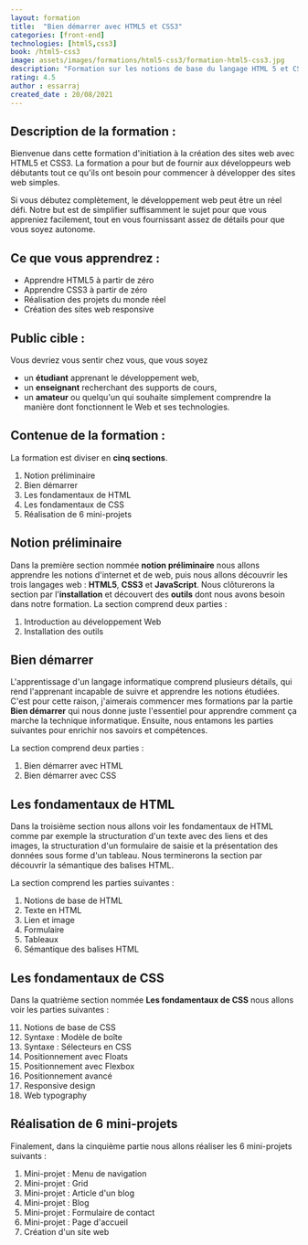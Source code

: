 ```yaml
---
layout: formation
title:  "Bien démarrer avec HTML5 et CSS3"
categories: [front-end]
technologies: [html5,css3]
book: /html5-css3
image: assets/images/formations/html5-css3/formation-html5-css3.jpg
description: "Formation sur les notions de base du langage HTML 5 et CSS 3 pour la création des sites web."
rating: 4.5
author : essarraj
created_date : 20/08/2021
---
```


<div class="fancy-title title-border">
	<h2>Description de la formation :</h2>
</div>
Bienvenue dans cette formation d'initiation à la création des sites web avec HTML5 et CSS3. La formation a pour but de fournir aux développeurs web débutants tout ce qu'ils ont besoin pour commencer à développer des sites web simples.

Si vous débutez complètement, le développement web peut être un réel défi. Notre but est de simplifier suffisamment le sujet pour que vous appreniez facilement, tout en vous fournissant assez de détails pour que vous soyez autonome. 


<div class="fancy-title title-border">
	<h2>Ce que vous apprendrez :</h2>
</div>

- Apprendre HTML5 à partir de zéro
- Apprendre CSS3 à partir de zéro
- Réalisation des projets du monde réel
- Création des sites web responsive 



<div class="fancy-title title-border">
	<h2>Public cible :</h2>
</div>

Vous devriez vous sentir chez vous, que vous soyez 
- un **étudiant** apprenant le développement web, 
- un **enseignant** recherchant des supports de cours, 
- un **amateur** ou quelqu'un qui souhaite simplement comprendre la manière dont fonctionnent le Web et ses technologies.


<div class="fancy-title title-border">
	<h2>Contenue de la formation :</h2>
</div>

La formation est diviser en **cinq sections**.

1. Notion préliminaire
2. Bien démarrer
3. Les fondamentaux de HTML
4. Les fondamentaux de CSS
5. Réalisation de 6 mini-projets

## Notion préliminaire

Dans la première section nommée **notion préliminaire** nous allons apprendre les notions d'internet et de web, puis nous allons découvrir les trois langages web : **HTML5**, **CSS3** et **JavaScript**. Nous clôturerons la section par l'**installation** et découvert des **outils** dont nous avons besoin dans notre formation. La section comprend deux parties : 

1. Introduction au développement Web
2. Installation des outils

## Bien démarrer

L'apprentissage d'un langage informatique comprend plusieurs détails, qui rend l'apprenant incapable de suivre et apprendre les notions étudiées. C'est pour cette raison, j'aimerais commencer mes formations par la partie **Bien démarrer** qui nous donne juste l'essentiel pour apprendre comment ça marche la technique informatique. Ensuite, nous entamons les parties suivantes pour enrichir nos savoirs et compétences.

La section comprend deux parties : 

1. Bien démarrer avec HTML 
2. Bien démarrer avec CSS

## Les fondamentaux de HTML

Dans la troisième section nous allons voir les fondamentaux de HTML comme par exemple la structuration d'un texte avec des liens et des images, la structuration d'un formulaire de saisie et la présentation des données sous forme d'un tableau. Nous terminerons la section par découvrir la sémantique des balises HTML. 

La section comprend les parties suivantes : 

1. Notions de base de HTML
2. Texte en HTML
3. Lien et image
4. Formulaire
5. Tableaux
6. Sémantique des balises HTML

## Les fondamentaux de CSS

Dans la quatrième section nommée **Les fondamentaux de CSS** nous allons voir les parties suivantes : 

11. Notions de base de CSS
12. Syntaxe : Modèle de boîte
13. Syntaxe : Sélecteurs en CSS
14. Positionnement avec Floats
15. Positionnement avec Flexbox
16. Positionnement avancé
17. Responsive design
18. Web typography

## Réalisation de 6 mini-projets

Finalement, dans la cinquième partie nous allons réaliser les 6 mini-projets suivants :  

1.  Mini-projet : Menu de navigation
2.  Mini-projet : Grid
3.  Mini-projet : Article d'un blog
4.  Mini-projet : Blog
5.  Mini-projet : Formulaire de contact
6.  Mini-projet : Page d'accueil
7.  Création d'un site web 
